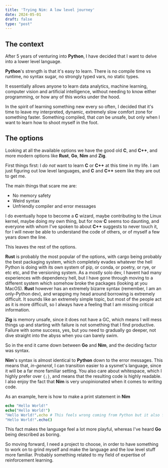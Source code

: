 ```yaml
---
title: 'Trying Nim: A low level journey'
date: 2024-05-01
draft: false
type: "post"
---
```


## The context

After 5 years of venturing into **Python**, I have decided that I want to delve into a lower level language.

**Python**'s strength is that it's easy to learn. There is no compile time vs runtime, no syntax sugar, no strongly typed vars, no static types.

It essentially allows anyone to learn data analytics, machine learning, computer vision and artificial intelligence, without needing to know either programming, or how any of this works under the hood.

In the spirit of learning something new every so often, I decided that it's time to leave my interpreted, dynamic, extremely slow comfort zone for something faster. Something compiled, that *can* be unsafe, but only when I want to learn how to shoot myself in the foot.

## The options

Looking at all the available options we have the good old **C**, and **C++**, and more modern options like **Rust**, **Go**, **Nim** and **Zig**.

First things first: I *do not* want to learn **C** or **C++** at this time in my life. I am just figuring out low level languages, and **C** and **C++** seem like they are out to get me. 

The main things that scare me are:

- No memory safety
- Weird syntax
- Unfriendly compiler and error messages

I do eventually hope to become a **C** wizard, maybe contributing to the Linux kernel, maybe doing my own thing, but for now **C** seems too daunting, and everyone with whom I've spoken to about **C++** suggests to never touch it, for I will never be able to understand the code of others, or of myself a few years down the line.

This leaves the rest of the options.

**Rust** is probably the most popular of the options, with cargo being probably the best packaging system, which completely evades whatever the hell Python is doing with its own system of pip, or conda, or poetry, or rye, or etc etc, and the versioning system. As a mostly solo dev, I havent had many experiences with dependency hell, but I have gone through moving to a different system which somehow broke the packages (looking at you MacOS). **Rust** however has an extremely bizarre syntax (remember, I am an only-Python dev), and wrapping my head around borrowing is extremely difficult. It sounds like an extremely simple topic, but most of the people act as it is more difficult, so I always have a feeling that I am missing critical information.

**Zig** is memory unsafe, since it does not have a GC, which means I will mess things up and starting with failure is not something that I find productive. Failure with some success, yes, but you need to gradually go deeper, not dive straight into the abyss when you can barely swim.

So in the end it came down between **Go** and **Nim**, and the deciding factor was syntax.

**Nim**'s syntax is almost identical to **Python** down to the error messages. This means that, *in-general*, I can transition easier to a sysmet's language, since it will be a far more familiar setting. You also care about whitespace, which I highly prefer over `{;}`, and means that the resulting code is highly readable. I also enjoy the fact that **Nim** is very unopinionated when it comes to writing code.

As an example, here is how to make a print statement in **Nim**

```nim
echo "Hello World!"
echo("Hello World!")
"Hello World!".echo # This feels wrong coming from Python but it also feels very fun, like when you eat sweets when you're not supposed to.
"Hello World!".echo()
```

This fact makes the language feel a lot more playful, whereas I've heard **Go** being described as boring.

So moving forward, I need a project to choose, in order to have something to work on to grind myself and make the language and the low level stuff more familiar. Probably something related to my field of expertise of reinforcement learning.
